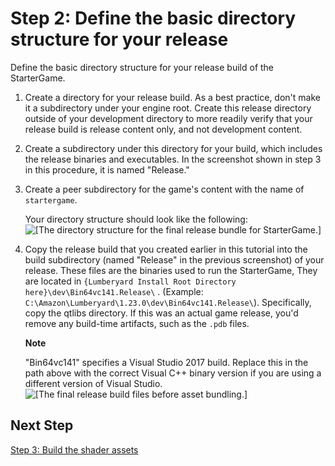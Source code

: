 # Step 2: Define the basic directory structure for your release<a name="asset-bundler-starter-game-tutorial-step2"></a>

Define the basic directory structure for your release build of the StarterGame\.

1. Create a directory for your release build\. As a best practice, don't make it a subdirectory under your engine root\. Create this release directory outside of your development directory to more readily verify that your release build is release content only, and not development content\.

1. Create a subdirectory under this directory for your build, which includes the release binaries and executables\. In the screenshot shown in step 3 in this procedure, it is named "Release\."

1. Create a peer subdirectory for the game's content with the name of `startergame`\.

   Your directory structure should look like the following:  
![\[The directory structure for the final release bundle for StarterGame.\]](http://docs.aws.amazon.com/lumberyard/latest/userguide/images/assetbundler/asset-bundler-qs-folder-structure.png)

1. Copy the release build that you created earlier in this tutorial into the build subdirectory \(named "Release" in the previous screenshot\) of your release\. These files are the binaries used to run the StarterGame, They are located in `{Lumberyard Install Root Directory here}\dev\Bin64vc141.Release\` \. \(Example: `C:\Amazon\Lumberyard\1.23.0\dev\Bin64vc141.Release\`\)\. Specifically, copy the qtlibs directory\. If this was an actual game release, you'd remove any build\-time artifacts, such as the `.pdb` files\.

   **Note** 

   "Bin64vc141" specifies a Visual Studio 2017 build\. Replace this in the path above with the correct Visual C\+\+ binary version if you are using a different version of Visual Studio\.  
![\[The final release build files before asset bundling.\]](http://docs.aws.amazon.com/lumberyard/latest/userguide/images/assetbundler/asset-bundler-qs-release-build-binaries.png)

## Next Step<a name="asset-bundler-starter-game-tutorial-step2.1"></a>

 [Step 3: Build the shader assets](asset-bundler-starter-game-tutorial-step3.md) 